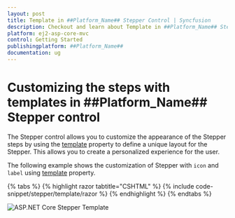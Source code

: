 ```yaml
---
layout: post
title: Template in ##Platform_Name## Stepper Control | Syncfusion
description: Checkout and learn about Template in ##Platform_Name## Stepper control of Syncfusion Essential JS 2 and more details.
platform: ej2-asp-core-mvc
control: Getting Started
publishingplatform: ##Platform_Name##
documentation: ug
---
```


# Customizing the steps with templates in ##Platform_Name## Stepper control

The Stepper control allows you to customize the appearance of the Stepper steps by using the [template](https://help.syncfusion.com/cr/aspnetcore-js2/Syncfusion.EJ2.Navigations.Stepper.html#Syncfusion_EJ2_Navigations_Stepper_Template) property to define a unique layout for the Stepper. This allows you to create a personalized experience for the user. 

The following example shows the customization of Stepper with `icon` and `label` using [template](https://help.syncfusion.com/cr/aspnetcore-js2/Syncfusion.EJ2.Navigations.Stepper.html#Syncfusion_EJ2_Navigations_Stepper_Template) property.

{% tabs %}
{% highlight razor tabtitle="CSHTML" %}
{% include code-snippet/stepper/template/razor %}
{% endhighlight %}
{% endtabs %}

![ASP.NET Core Stepper Template](images/stepper-template.jpg)